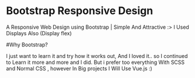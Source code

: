# Bootstrap Responsive Design
A Responsive Web Design using Bootstrap | Simple And Attractive :>
I Used Displays Also (Display flex)

#Why Bootstrap?

I just want to learn it and try how it works out, And I loved it.. so I continued to Learn it more and more and I did.
But i prefer too everything With SCSS and Normal CSS , however In Big projects I Will Use Vue.js :)
